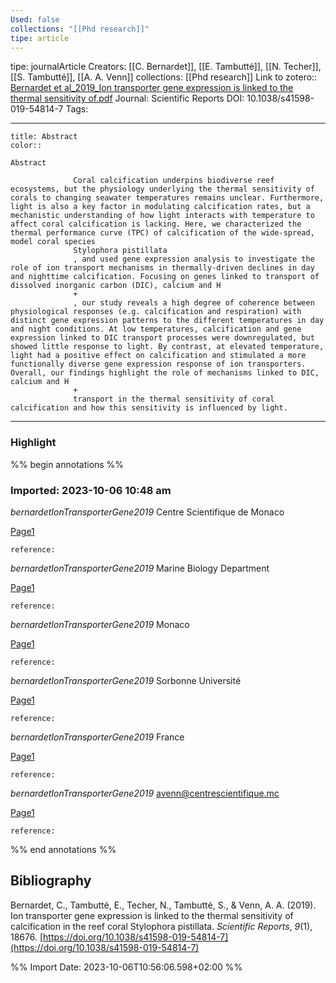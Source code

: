 ```yaml
---
Used: false
collections: "[[Phd research]]"
tipe: article
---
```

tipe: journalArticle
Creators: [[C. Bernardet]], [[E. Tambutté]], [[N. Techer]], [[S. Tambutté]], [[A. A. Venn]]
collections: [[Phd research]]
Link to zotero:: [Bernardet et al_2019_Ion transporter gene expression is linked to the thermal sensitivity of.pdf](zotero://select/library/items/XLYLGETU)
Journal: Scientific Reports
DOI: 10.1038/s41598-019-54814-7
Tags: 

---
```ad-note
title: Abstract
color:: 

Abstract
            
              Coral calcification underpins biodiverse reef ecosystems, but the physiology underlying the thermal sensitivity of corals to changing seawater temperatures remains unclear. Furthermore, light is also a key factor in modulating calcification rates, but a mechanistic understanding of how light interacts with temperature to affect coral calcification is lacking. Here, we characterized the thermal performance curve (TPC) of calcification of the wide-spread, model coral species
              Stylophora pistillata
              , and used gene expression analysis to investigate the role of ion transport mechanisms in thermally-driven declines in day and nighttime calcification. Focusing on genes linked to transport of dissolved inorganic carbon (DIC), calcium and H
              +
              , our study reveals a high degree of coherence between physiological responses (e.g. calcification and respiration) with distinct gene expression patterns to the different temperatures in day and night conditions. At low temperatures, calcification and gene expression linked to DIC transport processes were downregulated, but showed little response to light. By contrast, at elevated temperature, light had a positive effect on calcification and stimulated a more functionally diverse gene expression response of ion transporters. Overall, our findings highlight the role of mechanisms linked to DIC, calcium and H
              +
              transport in the thermal sensitivity of coral calcification and how this sensitivity is influenced by light.

```

---
### Highlight

%% begin annotations %%



### Imported: 2023-10-06 10:48 am

*bernardetIonTransporterGene2019*
	Centre Scientifique de Monaco 
	
[Page1](zotero://open-pdf/library/items/XLYLGETU?page=1&a=ESMX6MYX)
	
	
	
	reference:

*bernardetIonTransporterGene2019*
	Marine Biology Department 
	
[Page1](zotero://open-pdf/library/items/XLYLGETU?page=1&a=A8SJGRDU)
	
	
	
	reference:

*bernardetIonTransporterGene2019*
	Monaco 
	
[Page1](zotero://open-pdf/library/items/XLYLGETU?page=1&a=6TWMYPYX)
	
	
	
	reference:

*bernardetIonTransporterGene2019*
	Sorbonne Université 
	
[Page1](zotero://open-pdf/library/items/XLYLGETU?page=1&a=EVUDY8MB)
	
	
	
	reference:

*bernardetIonTransporterGene2019*
	France 
	
[Page1](zotero://open-pdf/library/items/XLYLGETU?page=1&a=H4D63Q3I)
	
	
	
	reference:

*bernardetIonTransporterGene2019*
	avenn@centrescientifique.mc 
	
[Page1](zotero://open-pdf/library/items/XLYLGETU?page=1&a=B5YTCQ6S)
	
	
	
	reference:


%% end annotations %%

## Bibliography

Bernardet, C., Tambutté, E., Techer, N., Tambutté, S., & Venn, A. A. (2019). Ion transporter gene expression is linked to the thermal sensitivity of calcification in the reef coral Stylophora pistillata. _Scientific Reports_, _9_(1), 18676. [https://doi.org/10.1038/s41598-019-54814-7](https://doi.org/10.1038/s41598-019-54814-7)

%% Import Date: 2023-10-06T10:56:06.598+02:00 %%
